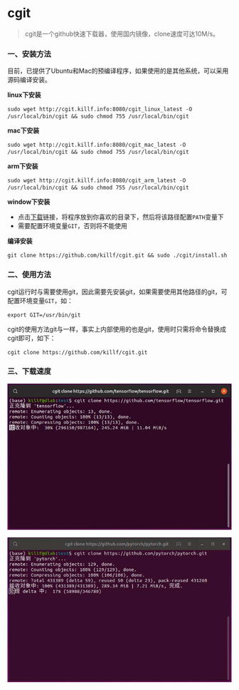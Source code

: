 # cgit

> cgit是一个github快速下载器，使用国内镜像，clone速度可达10M/s。

### 一、安装方法

目前，已提供了Ubuntu和Mac的预编译程序，如果使用的是其他系统，可以采用源码编译安装。

**linux下安装**
```shell script
sudo wget http://cgit.killf.info:8080/cgit_linux_latest -O /usr/local/bin/cgit && sudo chmod 755 /usr/local/bin/cgit
```

**mac下安装**
```shell script
sudo wget http://cgit.killf.info:8080/cgit_mac_latest -O /usr/local/bin/cgit && sudo chmod 755 /usr/local/bin/cgit
```

**arm下安装**
```shell script
sudo wget http://cgit.killf.info:8080/cgit_arm_latest -O /usr/local/bin/cgit && sudo chmod 755 /usr/local/bin/cgit
```

**window下安装**

* 点击[下载](http://cgit.killf.info/cgit.exe)链接，将程序放到你喜欢的目录下，然后将该路径配置`PATH`变量下
* 需要配置环境变量`GIT`，否则将不能使用

**编译安装**
```shell script
git clone https://github.com/killf/cgit.git && sudo ./cgit/install.sh
```

### 二、使用方法

cgit运行时与需要使用git，因此需要先安装git，如果需要使用其他路径的git，可配置环境变量`GIT`，如：

```shell script
export GIT=/usr/bin/git
```

cgit的使用方法git与一样，事实上内部使用的也是git，使用时只需将命令替换成cgit即可，如下：

```
cgit clone https://github.com/killf/cgit.git
```

### 三、下载速度

![](doc/img1.jpg)

![](doc/img2.jpg)
